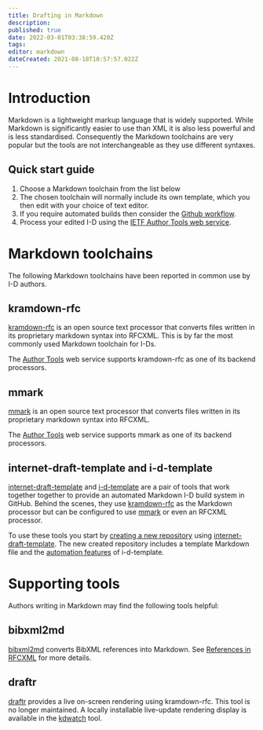 ```yaml
---
title: Drafting in Markdown
description: 
published: true
date: 2022-03-01T03:38:59.420Z
tags: 
editor: markdown
dateCreated: 2021-08-18T10:57:57.022Z
---
```


# Introduction
Markdown is a lightweight markup language that is widely supported.  While Markdown is significantly easier to use than XML it is also less powerful and is less standardised.  Consequently the Markdown toolchains are very popular but the tools are not interchangeable as they use different syntaxes.

## Quick start guide

1.  Choose a Markdown toolchain from the list below
1.  The chosen toolchain will normally include its own template, which you then edit with your choice of text editor.
1. If you require automated builds then consider the [Github workflow](https://github.com/martinthomson/i-d-template/blob/main/doc/TEMPLATE.md).
1. Process your edited I-D using the [IETF Author Tools web service](https://author-tools.ietf.org).

# Markdown toolchains
The following Markdown toolchains have been reported in common use by I-D authors.

## kramdown-rfc
[kramdown-rfc](https://github.com/cabo/kramdown-rfc) is an open source text processor that converts files written in its proprietary markdown syntax into RFCXML. This is by far the most commonly used Markdown toolchain for I-Ds.

The [Author Tools](https://author-tools.ietf.org) web service supports kramdown-rfc as one of its backend processors.

## mmark
[mmark](https://mmark.miek.nl) is an open source text processor that converts files written in its proprietary markdown syntax into RFCXML.

The [Author Tools](https://author-tools.ietf.org) web service supports mmark as one of its backend processors.

## internet-draft-template and i-d-template
[internet-draft-template](https://github.com/martinthomson/internet-draft-template) and [i-d-template](https://github.com/martinthomson/i-d-template) are a pair of tools that work together together to provide an automated Markdown I-D build system in GitHub.  Behind the scenes, they use [kramdown-rfc](https://github.com/cabo/kramdown-rfc) as the Markdown processor but can be configured to use [mmark](https://mmark.miek.nl) or even an RFCXML processor.

To use these tools you start by [creating a new repository](https://github.com/martinthomson/i-d-template/blob/main/doc/TEMPLATE.md) using [internet-draft-template](https://github.com/martinthomson/internet-draft-template/generate).  The new created repository includes a template Markdown file and the [automation features](https://github.com/martinthomson/i-d-template/blob/main/doc/FEATURES.md#automation-features) of i-d-template.

# Supporting tools
Authors writing in Markdown may find the following tools helpful:

## bibxml2md
[bibxml2md](https://github.com/yaronf/bibxml2md) converts BibXML references into Markdown.  See [References in RFCXML](/references-in-rfcxml) for more details.

## draftr
[draftr](https://ipv.sx/draftr-js/) provides a live on-screen rendering using kramdown-rfc.  This tool is no longer maintained.
A locally installable live-update rendering display is available in the [kdwatch](https://github.com/cabo/kdwatch) tool.


